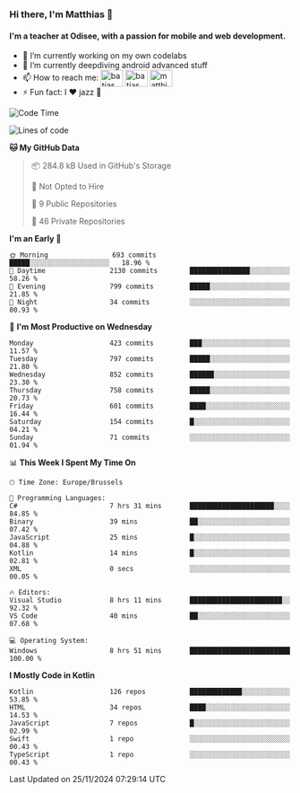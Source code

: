 ### Hi there, I'm Matthias 👋

#### I'm a teacher at Odisee, with a passion for mobile and web development.

- 🔭 I’m currently working on my own codelabs
- 🌱 I’m currently deepdiving android advanced stuff
- 📫 How to reach me: <a href="https://dev.to/batjas" target="_blank"><img align="center" src="https://raw.githubusercontent.com/rahuldkjain/github-profile-readme-generator/master/src/images/icons/Social/devto.svg" alt="batjas" height="30" width="40" /></a>
<a href="https://twitter.com/batjas" target="_blank"><img align="center" src="https://raw.githubusercontent.com/rahuldkjain/github-profile-readme-generator/master/src/images/icons/Social/twitter.svg" alt="batjas" height="30" width="40" /></a>
<a href="https://linkedin.com/in/matthiasdruwé" target="_blank"><img align="center" src="https://raw.githubusercontent.com/rahuldkjain/github-profile-readme-generator/master/src/images/icons/Social/linked-in-alt.svg" alt="matthiasdruwé" height="30" width="40" /></a>
- ⚡ Fun fact: I ❤ jazz 🎷


<!--START_SECTION:waka-->
![Code Time](http://img.shields.io/badge/Code%20Time-1%2C324%20hrs%202%20mins-blue)

![Lines of code](https://img.shields.io/badge/From%20Hello%20World%20I%27ve%20Written-4.9%20million%20lines%20of%20code-blue)

**🐱 My GitHub Data** 

> 📦 284.8 kB Used in GitHub's Storage 
 > 
> 🚫 Not Opted to Hire
 > 
> 📜 9 Public Repositories 
 > 
> 🔑 46 Private Repositories 
 > 
**I'm an Early 🐤** 

```text
🌞 Morning                693 commits         █████░░░░░░░░░░░░░░░░░░░░   18.96 % 
🌆 Daytime                2130 commits        ███████████████░░░░░░░░░░   58.26 % 
🌃 Evening                799 commits         █████░░░░░░░░░░░░░░░░░░░░   21.85 % 
🌙 Night                  34 commits          ░░░░░░░░░░░░░░░░░░░░░░░░░   00.93 % 
```
📅 **I'm Most Productive on Wednesday** 

```text
Monday                   423 commits         ███░░░░░░░░░░░░░░░░░░░░░░   11.57 % 
Tuesday                  797 commits         █████░░░░░░░░░░░░░░░░░░░░   21.80 % 
Wednesday                852 commits         ██████░░░░░░░░░░░░░░░░░░░   23.30 % 
Thursday                 758 commits         █████░░░░░░░░░░░░░░░░░░░░   20.73 % 
Friday                   601 commits         ████░░░░░░░░░░░░░░░░░░░░░   16.44 % 
Saturday                 154 commits         █░░░░░░░░░░░░░░░░░░░░░░░░   04.21 % 
Sunday                   71 commits          ░░░░░░░░░░░░░░░░░░░░░░░░░   01.94 % 
```


📊 **This Week I Spent My Time On** 

```text
🕑︎ Time Zone: Europe/Brussels

💬 Programming Languages: 
C#                       7 hrs 31 mins       █████████████████████░░░░   84.85 % 
Binary                   39 mins             ██░░░░░░░░░░░░░░░░░░░░░░░   07.42 % 
JavaScript               25 mins             █░░░░░░░░░░░░░░░░░░░░░░░░   04.88 % 
Kotlin                   14 mins             █░░░░░░░░░░░░░░░░░░░░░░░░   02.81 % 
XML                      0 secs              ░░░░░░░░░░░░░░░░░░░░░░░░░   00.05 % 

🔥 Editors: 
Visual Studio            8 hrs 11 mins       ███████████████████████░░   92.32 % 
VS Code                  40 mins             ██░░░░░░░░░░░░░░░░░░░░░░░   07.68 % 

💻 Operating System: 
Windows                  8 hrs 51 mins       █████████████████████████   100.00 % 
```

**I Mostly Code in Kotlin** 

```text
Kotlin                   126 repos           █████████████░░░░░░░░░░░░   53.85 % 
HTML                     34 repos            ████░░░░░░░░░░░░░░░░░░░░░   14.53 % 
JavaScript               7 repos             █░░░░░░░░░░░░░░░░░░░░░░░░   02.99 % 
Swift                    1 repo              ░░░░░░░░░░░░░░░░░░░░░░░░░   00.43 % 
TypeScript               1 repo              ░░░░░░░░░░░░░░░░░░░░░░░░░   00.43 % 
```




 Last Updated on 25/11/2024 07:29:14 UTC
<!--END_SECTION:waka-->

